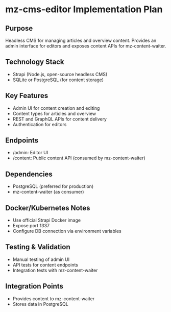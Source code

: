 # mz-cms-editor Implementation Plan

## Purpose
Headless CMS for managing articles and overview content. Provides an admin interface for editors and exposes content APIs for mz-content-waiter.

## Technology Stack
- Strapi (Node.js, open-source headless CMS)
- SQLite or PostgreSQL (for content storage)

## Key Features
- Admin UI for content creation and editing
- Content types for articles and overview
- REST and GraphQL APIs for content delivery
- Authentication for editors

## Endpoints
- /admin: Editor UI
- /content: Public content API (consumed by mz-content-waiter)

## Dependencies
- PostgreSQL (preferred for production)
- mz-content-waiter (as consumer)

## Docker/Kubernetes Notes
- Use official Strapi Docker image
- Expose port 1337
- Configure DB connection via environment variables

## Testing & Validation
- Manual testing of admin UI
- API tests for content endpoints
- Integration tests with mz-content-waiter

## Integration Points
- Provides content to mz-content-waiter
- Stores data in PostgreSQL

